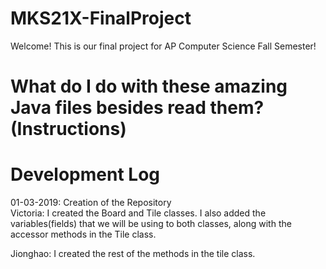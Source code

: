# MKS21X-FinalProject
Welcome! This is our final project for AP Computer Science Fall Semester!

# What do I do with these amazing Java files besides read them? (Instructions)

# Development Log
01-03-2019: Creation of the Repository                                                                                                      
            Victoria: I created the Board and Tile classes. I also added the variables(fields) that we will be using to both classes, 
                      along with the accessor methods in the Tile class.
            
Jionghao: I created the rest of the methods in the tile class.
